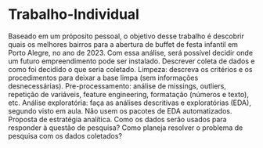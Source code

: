 # Trabalho-Individual
Baseado em um próposito pessoal, o objetivo desse trabalho é descobrir quais os melhores bairros para a abertura de buffet de festa infantil em Porto Alegre, no ano de 2023. Com essa análise, será possível decidir onde um futuro empreendimento pode ser instalado.
Descrever coleta de dados e como foi decidido o que seria coletado.
Limpeza: descreva os critérios e os procedimentos para deixar a base limpa (sem informações desnecessárias).
Pre-processamento: análise de missings, outliers, repetição de variáveis, feature engineering, formatação (números e texto), etc.
Análise exploratória: faça as análises descritivas e exploratórias (EDA), segundo visto em aula. Não usem os pacotes de EDA automatizados.
Proposta de estratégia analítica. Como os dados serão usados para responder à questão de pesquisa? Como planeja resolver o problema de pesquisa com os dados coletados?
